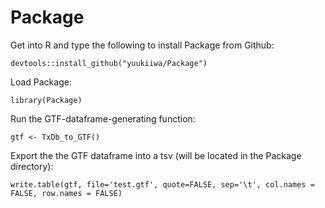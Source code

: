# Package
Get into R and type the following to install Package from Github:
```
devtools::install_github("yuukiiwa/Package")
```
Load Package:
```
library(Package)
```
Run the GTF-dataframe-generating function:
```
gtf <- TxDb_to_GTF()
```
Export the the GTF dataframe into a tsv (will be located in the Package directory):
```
write.table(gtf, file='test.gtf', quote=FALSE, sep='\t', col.names = FALSE, row.names = FALSE)
```
